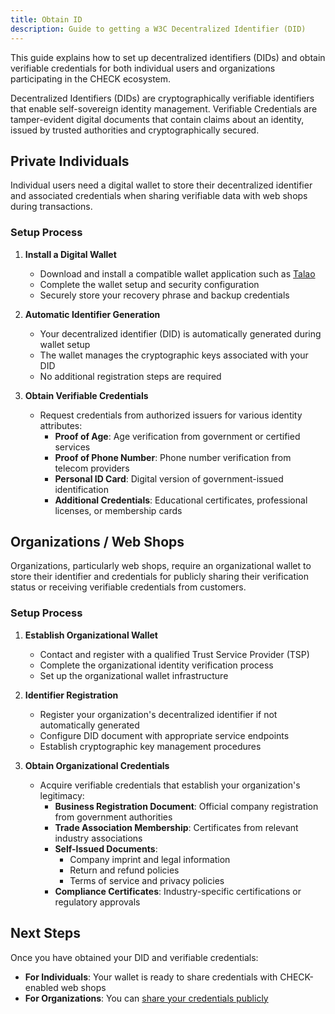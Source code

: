 ```yaml
---
title: Obtain ID
description: Guide to getting a W3C Decentralized Identifier (DID)
---
```


This guide explains how to set up decentralized identifiers (DIDs) and obtain
verifiable credentials for both individual users and organizations participating
in the CHECK ecosystem.

Decentralized Identifiers (DIDs) are cryptographically verifiable identifiers
that enable self-sovereign identity management. Verifiable Credentials are
tamper-evident digital documents that contain claims about an identity, issued
by trusted authorities and cryptographically secured.

## Private Individuals

Individual users need a digital wallet to store their decentralized identifier
and associated credentials when sharing verifiable data with web shops during
transactions.

### Setup Process

1. **Install a Digital Wallet**
   - Download and install a compatible wallet application such as
     [Talao](https://talao.io)
   - Complete the wallet setup and security configuration
   - Securely store your recovery phrase and backup credentials

2. **Automatic Identifier Generation**
   - Your decentralized identifier (DID) is automatically generated during
     wallet setup
   - The wallet manages the cryptographic keys associated with your DID
   - No additional registration steps are required

3. **Obtain Verifiable Credentials**
   - Request credentials from authorized issuers for various identity
     attributes:
     - **Proof of Age**: Age verification from government or certified services
     - **Proof of Phone Number**: Phone number verification from telecom
       providers
     - **Personal ID Card**: Digital version of government-issued identification
     - **Additional Credentials**: Educational certificates, professional
       licenses, or membership cards

## Organizations / Web Shops

Organizations, particularly web shops, require an organizational wallet to store
their identifier and credentials for publicly sharing their verification status
or receiving verifiable credentials from customers.

### Setup Process

1. **Establish Organizational Wallet**
   - Contact and register with a qualified Trust Service Provider (TSP)
   - Complete the organizational identity verification process
   - Set up the organizational wallet infrastructure

2. **Identifier Registration**
   - Register your organization's decentralized identifier if not automatically
     generated
   - Configure DID document with appropriate service endpoints
   - Establish cryptographic key management procedures

3. **Obtain Organizational Credentials**
   - Acquire verifiable credentials that establish your organization's
     legitimacy:
     - **Business Registration Document**: Official company registration from
       government authorities
     - **Trade Association Membership**: Certificates from relevant industry
       associations
     - **Self-Issued Documents**:
       - Company imprint and legal information
       - Return and refund policies
       - Terms of service and privacy policies
     - **Compliance Certificates**: Industry-specific certifications or
       regulatory approvals

## Next Steps

Once you have obtained your DID and verifiable credentials:

- **For Individuals**: Your wallet is ready to share credentials with
  CHECK-enabled web shops
- **For Organizations**: You can
  [share your credentials publicly](/guides/share)

